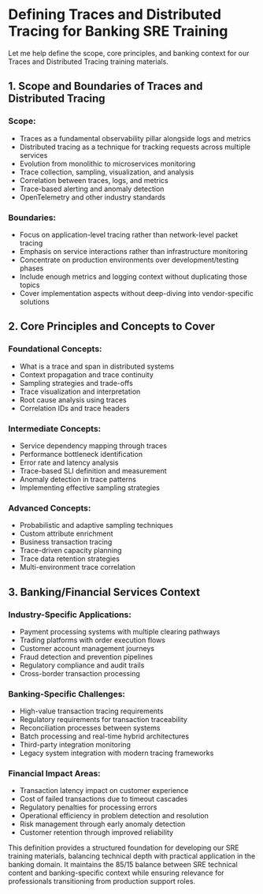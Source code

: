 # Defining Traces and Distributed Tracing for Banking SRE Training

Let me help define the scope, core principles, and banking context for our Traces and Distributed Tracing training materials.

## 1. Scope and Boundaries of Traces and Distributed Tracing

### Scope:
- Traces as a fundamental observability pillar alongside logs and metrics
- Distributed tracing as a technique for tracking requests across multiple services
- Evolution from monolithic to microservices monitoring
- Trace collection, sampling, visualization, and analysis
- Correlation between traces, logs, and metrics
- Trace-based alerting and anomaly detection
- OpenTelemetry and other industry standards

### Boundaries:
- Focus on application-level tracing rather than network-level packet tracing
- Emphasis on service interactions rather than infrastructure monitoring
- Concentrate on production environments over development/testing phases
- Include enough metrics and logging context without duplicating those topics
- Cover implementation aspects without deep-diving into vendor-specific solutions

## 2. Core Principles and Concepts to Cover

### Foundational Concepts:
- What is a trace and span in distributed systems
- Context propagation and trace continuity
- Sampling strategies and trade-offs
- Trace visualization and interpretation
- Root cause analysis using traces
- Correlation IDs and trace headers

### Intermediate Concepts:
- Service dependency mapping through traces
- Performance bottleneck identification
- Error rate and latency analysis
- Trace-based SLI definition and measurement
- Anomaly detection in trace patterns
- Implementing effective sampling strategies

### Advanced Concepts:
- Probabilistic and adaptive sampling techniques
- Custom attribute enrichment
- Business transaction tracing
- Trace-driven capacity planning
- Trace data retention strategies
- Multi-environment trace correlation

## 3. Banking/Financial Services Context

### Industry-Specific Applications:
- Payment processing systems with multiple clearing pathways
- Trading platforms with order execution flows
- Customer account management journeys
- Fraud detection and prevention pipelines
- Regulatory compliance and audit trails
- Cross-border transaction processing

### Banking-Specific Challenges:
- High-value transaction tracing requirements
- Regulatory requirements for transaction traceability
- Reconciliation processes between systems
- Batch processing and real-time hybrid architectures
- Third-party integration monitoring
- Legacy system integration with modern tracing frameworks

### Financial Impact Areas:
- Transaction latency impact on customer experience
- Cost of failed transactions due to timeout cascades
- Regulatory penalties for processing errors
- Operational efficiency in problem detection and resolution
- Risk management through early anomaly detection
- Customer retention through improved reliability

This definition provides a structured foundation for developing our SRE training materials, balancing technical depth with practical application in the banking domain. It maintains the 85/15 balance between SRE technical content and banking-specific context while ensuring relevance for professionals transitioning from production support roles.